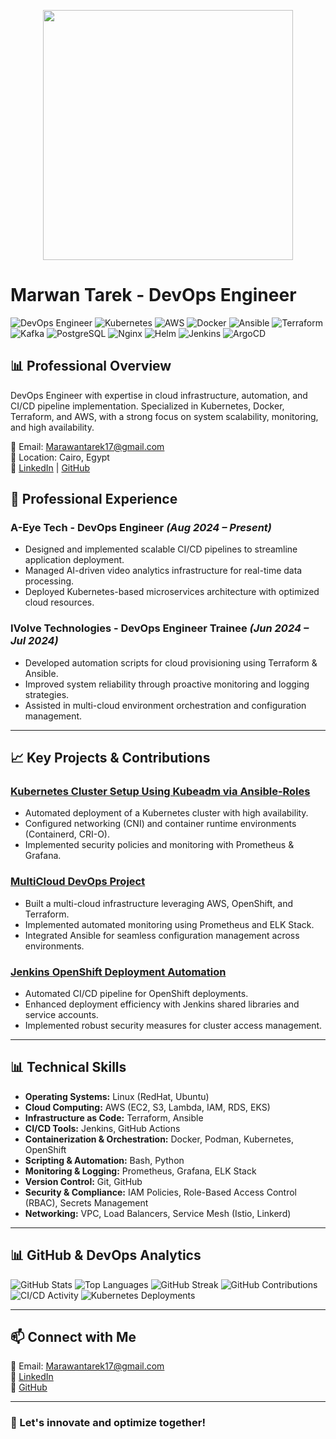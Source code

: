 
<p align="center">
  <img src="https://github.com/user-attachments/assets/bf016858-d74c-435c-bf33-5de082ed3259" width="400" height="auto">
</p>

# Marwan Tarek - DevOps Engineer
![DevOps Engineer](https://img.shields.io/badge/DevOps-Engineer-blue)
![Kubernetes](https://img.shields.io/badge/Kubernetes-brightgreen)
![AWS](https://img.shields.io/badge/AWS-orange)
![Docker](https://img.shields.io/badge/Docker-blue)
![Ansible](https://img.shields.io/badge/Ansible-red)
![Terraform](https://img.shields.io/badge/Terraform-purple)
![Kafka](https://img.shields.io/badge/Kafka-red)
![PostgreSQL](https://img.shields.io/badge/PostgreSQL-blue)
![Nginx](https://img.shields.io/badge/Nginx-green)
![Helm](https://img.shields.io/badge/Helm-0f63fe)
![Jenkins](https://img.shields.io/badge/Jenkins-gray)
![ArgoCD](https://img.shields.io/badge/ArgoCD-ef476f)

## 📊 Professional Overview
DevOps Engineer with expertise in cloud infrastructure, automation, and CI/CD pipeline implementation. Specialized in Kubernetes, Docker, Terraform, and AWS, with a strong focus on system scalability, monitoring, and high availability.

📧 Email: [Marawantarek17@gmail.com](mailto:Marawantarek17@gmail.com)  
📍 Location: Cairo, Egypt  
🔗 [LinkedIn](https://www.linkedin.com/in/marwan-tarek-13034627a) | [GitHub](https://github.com/marwantarek11)




## 💼 Professional Experience
### **A-Eye Tech - DevOps Engineer** *(Aug 2024 – Present)*
- Designed and implemented scalable CI/CD pipelines to streamline application deployment.
- Managed AI-driven video analytics infrastructure for real-time data processing.
- Deployed Kubernetes-based microservices architecture with optimized cloud resources.

### **IVolve Technologies - DevOps Engineer Trainee** *(Jun 2024 – Jul 2024)*
- Developed automation scripts for cloud provisioning using Terraform & Ansible.
- Improved system reliability through proactive monitoring and logging strategies.
- Assisted in multi-cloud environment orchestration and configuration management.

---

## 📈 Key Projects & Contributions
### **[Kubernetes Cluster Setup Using Kubeadm via Ansible-Roles](https://github.com/marwantarek11/Kubernetes-Cluster-Setup-Using-Kubeadm-Via-Ansible-Roles)**
- Automated deployment of a Kubernetes cluster with high availability.
- Configured networking (CNI) and container runtime environments (Containerd, CRI-O).
- Implemented security policies and monitoring with Prometheus & Grafana.

### **[MultiCloud DevOps Project](https://github.com/marwantarek11/MultiCloudDevOpsProject)**
- Built a multi-cloud infrastructure leveraging AWS, OpenShift, and Terraform.
- Implemented automated monitoring using Prometheus and ELK Stack.
- Integrated Ansible for seamless configuration management across environments.

### **[Jenkins OpenShift Deployment Automation](https://github.com/marwantarek11/Jenkins-Openshift-Deployment-Automation)**
- Automated CI/CD pipeline for OpenShift deployments.
- Enhanced deployment efficiency with Jenkins shared libraries and service accounts.
- Implemented robust security measures for cluster access management.

---

## 📊 Technical Skills
- **Operating Systems:** Linux (RedHat, Ubuntu)
- **Cloud Computing:** AWS (EC2, S3, Lambda, IAM, RDS, EKS)
- **Infrastructure as Code:** Terraform, Ansible
- **CI/CD Tools:** Jenkins, GitHub Actions
- **Containerization & Orchestration:** Docker, Podman, Kubernetes, OpenShift
- **Scripting & Automation:** Bash, Python
- **Monitoring & Logging:** Prometheus, Grafana, ELK Stack
- **Version Control:** Git, GitHub
- **Security & Compliance:** IAM Policies, Role-Based Access Control (RBAC), Secrets Management
- **Networking:** VPC, Load Balancers, Service Mesh (Istio, Linkerd)

---

## 📊 GitHub & DevOps Analytics
![GitHub Stats](https://github-readme-stats.vercel.app/api?username=marwantarek11&show_icons=true&theme=radical)
![Top Languages](https://github-readme-stats.vercel.app/api/top-langs/?username=marwantarek11&layout=compact&theme=radical)
![GitHub Streak](https://github-readme-streak-stats.herokuapp.com/?user=marwantarek11&theme=radical)
![GitHub Contributions](https://github-profile-summary-cards.vercel.app/api/cards/profile-details?username=marwantarek11&theme=radical)
![CI/CD Activity](https://github-readme-stats.vercel.app/api/pin/?username=marwantarek11&repo=Jenkins-Openshift-Deployment-Automation&theme=radical)
![Kubernetes Deployments](https://github-readme-stats.vercel.app/api/pin/?username=marwantarek11&repo=Kubernetes-Cluster-Setup-Using-Kubeadm-Via-Ansible-Roles&theme=radical)

---

## 📫 Connect with Me
📧 Email: [Marawantarek17@gmail.com](mailto:Marawantarek17@gmail.com)  
🔗 [LinkedIn](https://www.linkedin.com/in/marwan-tarek-13034627a)  
🔗 [GitHub](https://github.com/marwantarek11)

---

### 🚀 Let's innovate and optimize together!

